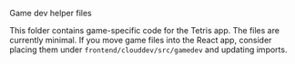 Game dev helper files

This folder contains game-specific code for the Tetris app. The files are currently minimal.
If you move game files into the React app, consider placing them under `frontend/clouddev/src/gamedev` and updating imports.

